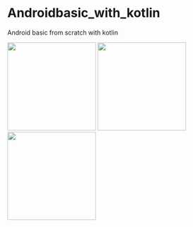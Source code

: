 # Androidbasic_with_kotlin
Android basic from scratch  with kotlin

<img src="https://user-images.githubusercontent.com/30453784/55268268-0862f180-52ae-11e9-910d-d52e248f2fd0.jpg" width = 200> <img src="https://user-images.githubusercontent.com/30453784/55268272-0e58d280-52ae-11e9-93eb-9c908499b5b7.jpg" width = 200> <img src="https://user-images.githubusercontent.com/30453784/55268274-1153c300-52ae-11e9-82f8-794d2aab48d9.jpg" width = 200>
